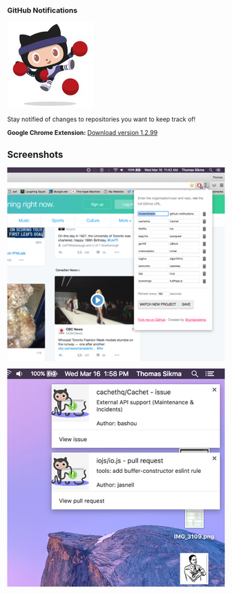 ### GitHub Notifications

![](/images/icon_3.png)

Stay notified of changes to repositories you want to keep track of!

**Google Chrome Extension:** [Download version 1.2.99](https://chrome.google.com/webstore/detail/github-notifications/lahlghihdacfigfokfmhbebnphanbfdg)

## Screenshots

![](/images/screenshot_2.png)

![](/images/screenshot_3.png)
